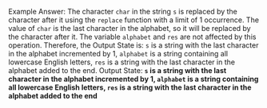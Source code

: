 Example Answer:
The character `char` in the string `s` is replaced by the character after it using the `replace` function with a limit of 1 occurrence. The value of `char` is the last character in the alphabet, so it will be replaced by the character after it. The variable `alphabet` and `res` are not affected by this operation. Therefore, the Output State is: `s` is a string with the last character in the alphabet incremented by 1, `alphabet` is a string containing all lowercase English letters, `res` is a string with the last character in the alphabet added to the end.
Output State: **`s` is a string with the last character in the alphabet incremented by 1, `alphabet` is a string containing all lowercase English letters, `res` is a string with the last character in the alphabet added to the end**